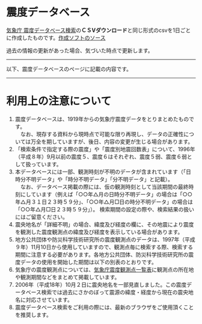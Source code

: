 # 震度データベース

[気象庁 震度データベース検索](https://www.data.jma.go.jp/svd/eqdb/data/shindo/index.html)の**ＣＳⅤダウンロード**と同じ形式のcsvを1日ごとに作成したものです。[作成ソフトのソース](https://github.com/Ichihai1415/JeqDB-Getter)

過去の情報の更新があった場合、気づいた時点で更新します。

---

以下、震度データベースのページに記載の内容です。

---

# 利用上の注意について

1. 震度データベースは、1919年からの気象庁震度データをとりまとめたものです。<br>　なお、現存する資料から現時点で可能な限り再現し、データの正確性については万全を期していますが、後日、内容の変更が生じる場合があります。
2. 「検索条件で指定する際の震度」や「震度別地震回数表」について、1996年（平成８年）9月以前の震度５、震度６はそれぞれ、震度５弱、震度６弱として扱っています。
3. 本データベースには一部、観測時刻が不明のデータが含まれています（「日時分不明データ」や「時分不明データ」「分不明データ」と記載）。<br>　なお、データベース掲載の際には、仮の観測時刻として当該期間の最終時刻にしています（例えば「○○年△月の日時分不明データ」の場合は「○○年△月３１日２３時５９分」、「○○年△月□日の時分不明データ」の場合は「○○年△月□日２３時５９分」）。 検索期間の設定の際や、検索結果の扱いにはご留意ください。
4. 震央地名が「詳細不明」の場合、緯度及び経度の欄に、その地震により震度を観測した震度観測点の緯度及び経度を表示している場合があります。
5. 地方公共団体や防災科学技術研究所の震度観測点のデータは、1997年（平成９年）11月10日から使用していますので、観測点毎に検索する際、検索する期間に注意する必要があります。各地方公共団体、防災科学技術研究所の震度データの使用を開始した期間は以下の別表のとおりです。
6. 気象庁の震度観測点については、[気象庁震度観測点一覧表](https://www.data.jma.go.jp/eqev/data/kyoshin/jma-shindo.html)に観測点の所在地や観測期間などをまとめて掲載しています。
7. 2006年（平成18年）10月２日に震央地名を一部見直しました。この震度データベース検索では過去にさかのぼって震源の緯度・経度から現在の震央地名に対応させています。
8. 震度データベース検索をご利用の際には、最新のブラウザをご使用頂くことを推奨します。